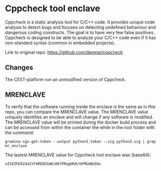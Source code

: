 # Cppcheck tool enclave
Cppcheck is a static analysis tool for C/C++ code. It provides unique code analysis to detect bugs and focuses on detecting undefined behaviour and dangerous coding constructs. The goal is to have very few false positives. Cppcheck is designed to be able to analyze your C/C++ code even if it has non-standard syntax (common in embedded projects).

Link to original repo: https://github.com/danmar/cppcheck

## Changes
The CEST-platform run an unmodified version of Cppcheck.

## MRENCLAVE
To verify that the software running inside the enclave is the same as in this repo, you can compare the MRENCLAVE value. The MRENCLAVE value uniquely identifies an enclave and will change if any software is modified. The MRENCLAVE value will be printed during the docker build process and can be accessed from within the container the while in the root folder with the command:
```console
gramine-sgx-get-token --output python3.token --sig python3.sig | grep mr_enclave
```
The lastest MRENCLAVE value for Cppcheck tool enclave was (base64): 
```
uIS6ZhE924aZ+F4REN2GmKzHkfPRqqHh0/HFMGmBnDU=
```
